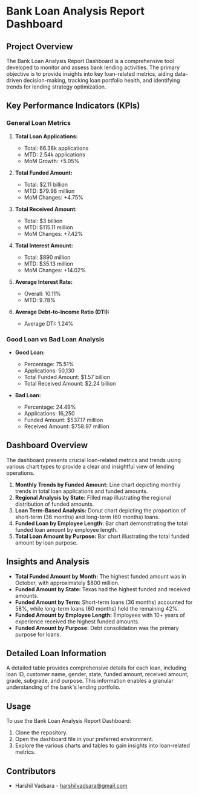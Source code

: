 # Bank Loan Analysis Report Dashboard

## Project Overview

The Bank Loan Analysis Report Dashboard is a comprehensive tool developed to monitor and assess bank lending activities. The primary objective is to provide insights into key loan-related metrics, aiding data-driven decision-making, tracking loan portfolio health, and identifying trends for lending strategy optimization.

## Key Performance Indicators (KPIs)

### General Loan Metrics

1. **Total Loan Applications:**
   - Total: 66.38k applications
   - MTD: 2.54k applications
   - MoM Growth: +5.05%

2. **Total Funded Amount:**
   - Total: $2.11 billion
   - MTD: $79.98 million
   - MoM Changes: +4.75%

3. **Total Received Amount:**
   - Total: $3 billion
   - MTD: $115.11 million
   - MoM Changes: +7.42%

4. **Total Interest Amount:**
   - Total: $890 million
   - MTD: $35.13 million
   - MoM Changes: +14.02%

5. **Average Interest Rate:**
   - Overall: 10.11%
   - MTD: 9.78%

6. **Average Debt-to-Income Ratio (DTI):**
   - Average DTI: 1.24%

### Good Loan vs Bad Loan Analysis

- **Good Loan:**
  - Percentage: 75.51%
  - Applications: 50,130
  - Total Funded Amount: $1.57 billion
  - Total Received Amount: $2.24 billion

- **Bad Loan:**
  - Percentage: 24.49%
  - Applications: 16,250
  - Funded Amount: $537.17 million
  - Received Amount: $758.97 million

## Dashboard Overview

The dashboard presents crucial loan-related metrics and trends using various chart types to provide a clear and insightful view of lending operations.

1. **Monthly Trends by Funded Amount:** Line chart depicting monthly trends in total loan applications and funded amounts.
2. **Regional Analysis by State:** Filled map illustrating the regional distribution of funded amounts.
3. **Loan Term-Based Analysis:** Donut chart depicting the proportion of short-term (36 months) and long-term (60 months) loans.
4. **Funded Loan by Employee Length:** Bar chart demonstrating the total funded loan amount by employee length.
5. **Total Loan Amount by Purpose:** Bar chart illustrating the total funded amount by loan purpose.

## Insights and Analysis

- **Total Funded Amount by Month:** The highest funded amount was in October, with approximately $800 million.
- **Funded Amount by State:** Texas had the highest funded and received amounts.
- **Funded Amount by Term:** Short-term loans (36 months) accounted for 58%, while long-term loans (60 months) held the remaining 42%.
- **Funded Amount by Employee Length:** Employees with 10+ years of experience received the highest funded amounts.
- **Funded Amount by Purpose:** Debt consolidation was the primary purpose for loans.

## Detailed Loan Information

A detailed table provides comprehensive details for each loan, including loan ID, customer name, gender, state, funded amount, received amount, grade, subgrade, and purpose. This information enables a granular understanding of the bank's lending portfolio.

## Usage

To use the Bank Loan Analysis Report Dashboard:

1. Clone the repository.
2. Open the dashboard file in your preferred environment.
3. Explore the various charts and tables to gain insights into loan-related metrics.

## Contributors

- Harshil Vadsara - harshilvadsara@gmail.com


